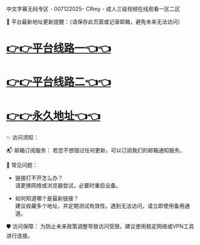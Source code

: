 中文字幕无码专区 - 007122025- CRmy - 成人三级视频在线观看一区二区

🌟 平台最新地址更新提醒：（请保存此页面或记录邮箱，避免未来无法访问）

# [👉👉平台线路一👈👈](https://za52.run)
# [👉👉平台线路二👈👈](https://za53.run)
# [👉👉永久地址👈👈](https://za51.run)

✨ 访问须知：

📬 邮箱订阅服务： 若您不想错过任何更新，可以订阅我们的邮箱通知服务。

📌 常见问题：

- 链接打不开怎么办？  
请更换网络或浏览器尝试，必要时重启设备。

- 如何知道哪个是最新链接？  
建议收藏多个地址，并定期测试有效性。遇到无法访问，请立即使用备用通道。

🛡 访问保障： 为防止未来政策调整导致访问受限，建议使用稳定网络或VPN工具进行连接。

